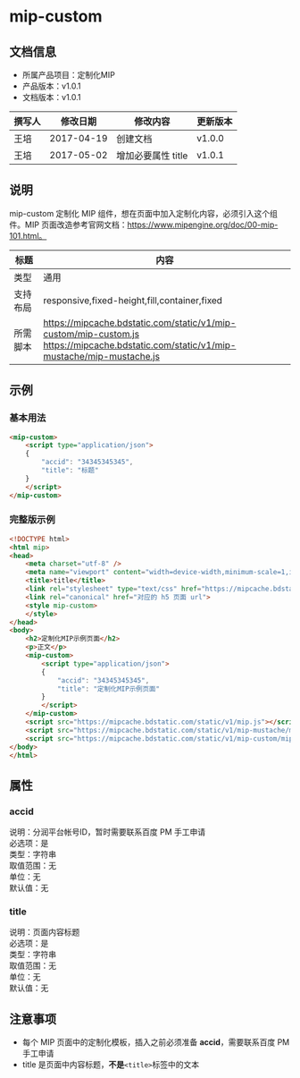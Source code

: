 # mip-custom

## 文档信息

- 所属产品项目：定制化MIP
- 产品版本：v1.0.1
- 文档版本：v1.0.1

撰写人|修改日期|修改内容|更新版本
---|---|---|---
王培|2017-04-19|创建文档|v1.0.0
王培|2017-05-02|增加必要属性 title|v1.0.1

## 说明

mip-custom 定制化 MIP 组件，想在页面中加入定制化内容，必须引入这个组件。MIP 页面改造参考官网文档：https://www.mipengine.org/doc/00-mip-101.html。

标题|内容
----|----
类型|通用
支持布局|responsive,fixed-height,fill,container,fixed
所需脚本|https://mipcache.bdstatic.com/static/v1/mip-custom/mip-custom.js<br/> https://mipcache.bdstatic.com/static/v1/mip-mustache/mip-mustache.js

## 示例

### 基本用法

```html
<mip-custom>
    <script type="application/json">
    {
        "accid": "34345345345",
        "title": "标题"
    }
    </script>
</mip-custom>
```

### 完整版示例

```html
<!DOCTYPE html>
<html mip>
<head>
    <meta charset="utf-8" />
    <meta name="viewport" content="width=device-width,minimum-scale=1,initial-scale=1" />
    <title>title</title>
    <link rel="stylesheet" type="text/css" href="https://mipcache.bdstatic.com/static/v1/mip.css">
    <link rel="canonical" href="对应的 h5 页面 url">
    <style mip-custom>
    </style>
</head>
<body>
    <h2>定制化MIP示例页面</h2>
    <p>正文</p>
    <mip-custom>
        <script type="application/json">
        {
            "accid": "34345345345",
            "title": "定制化MIP示例页面"
        }
        </script>
    </mip-custom>
    <script src="https://mipcache.bdstatic.com/static/v1/mip.js"></script>
    <script src="https://mipcache.bdstatic.com/static/v1/mip-mustache/mip-mustache.js"></script>
    <script src="https://mipcache.bdstatic.com/static/v1/mip-custom/mip-custom.js"></script>
</body>
</html>

```

## 属性

### accid

说明：分润平台帐号ID，暂时需要联系百度 PM 手工申请   
必选项：是   
类型：字符串  
取值范围：无  
单位：无   
默认值：无   
 
### title

说明：页面内容标题   
必选项：是   
类型：字符串   
取值范围：无   
单位：无   
默认值：无   

## 注意事项

- 每个 MIP 页面中的定制化模板，插入之前必须准备 **accid**，需要联系百度 PM 手工申请
- title 是页面中内容标题，**不是**`<title>`标签中的文本


